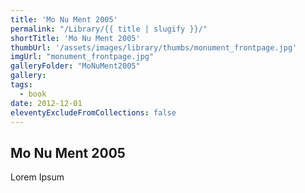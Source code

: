```yaml
---
title: 'Mo Nu Ment 2005'
permalink: "/Library/{{ title | slugify }}/"
shortTitle: 'Mo Nu Ment 2005'
thumbUrl: '/assets/images/library/thumbs/monument_frontpage.jpg'
imgUrl: "monument_frontpage.jpg"
galleryFolder: "MoNuMent2005"
gallery:
tags:
  - book
date: 2012-12-01
eleventyExcludeFromCollections: false
---
```



<h2>Mo Nu Ment 2005</h2>
<p>Lorem Ipsum</p>